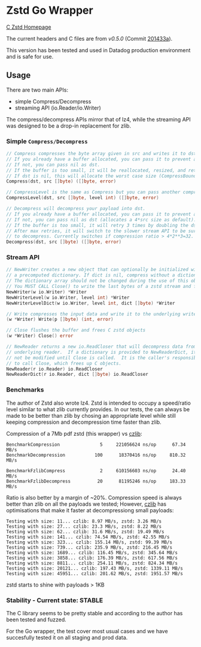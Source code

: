 # Zstd Go Wrapper

[C Zstd Homepage](https://github.com/Cyan4973/zstd)

The current headers and C files are from *v0.5.0* (Commit [201433a](https://github.com/Cyan4973/zstd/commits/201433a7f713af056cc7ea32624eddefb55e10c8)).

This version has been tested and used in Datadog production environment and is safe for use.

## Usage

There are two main APIs: 

* simple Compress/Decompress
* streaming API (io.Reader/io.Writer)

The compress/decompress APIs mirror that of lz4, while the streaming API was
designed to be a drop-in replacement for zlib.

### Simple `Compress/Decompress`


```go
// Compress compresses the byte array given in src and writes it to dst.
// If you already have a buffer allocated, you can pass it to prevent allocation
// If not, you can pass nil as dst.
// If the buffer is too small, it will be reallocated, resized, and returned bu the function
// If dst is nil, this will allocate the worst case size (CompressBound(src))
Compress(dst, src []byte) ([]byte, error)
```

```go
// CompressLevel is the same as Compress but you can pass another compression level
CompressLevel(dst, src []byte, level int) ([]byte, error)
```

```go
// Decompress will decompress your payload into dst.
// If you already have a buffer allocated, you can pass it to prevent allocation
// If not, you can pass nil as dst (allocates a 4*src size as default).
// If the buffer is too small, it will retry 3 times by doubling the dst size
// After max retries, it will switch to the slower stream API to be sure to be able
// to decompress. Currently switches if compression ratio > 4*2**3=32.
Decompress(dst, src []byte) ([]byte, error)
```

### Stream API

```go
// NewWriter creates a new object that can optionally be initialized with
// a precomputed dictionary. If dict is nil, compress without a dictionary.
// The dictionary array should not be changed during the use of this object.
// You MUST CALL Close() to write the last bytes of a zstd stream and free C objects.
NewWriter(w io.Writer) *Writer
NewWriterLevel(w io.Writer, level int) *Writer
NewWriterLevelDict(w io.Writer, level int, dict []byte) *Writer

// Write compresses the input data and write it to the underlying writer
(w *Writer) Write(p []byte) (int, error)

// Close flushes the buffer and frees C zstd objects
(w *Writer) Close() error
```

```go
// NewReader returns a new io.ReadCloser that will decompress data from the
// underlying reader.  If a dictionary is provided to NewReaderDict, it must
// not be modified until Close is called.  It is the caller's responsibility
// to call Close, which frees up C objects.
NewReader(r io.Reader) io.ReadCloser
NewReaderDict(r io.Reader, dict []byte) io.ReadCloser
```

### Benchmarks

The author of Zstd also wrote lz4. Zstd is intended to occupy a speed/ratio
level similar to what zlib currently provides.  In our tests, the can always
be made to be better than zlib by chosing an appropriate level while still
keeping compression and decompression time faster than zlib.

Compression of a 7Mb pdf zstd (this wrapper) vs [czlib](https://github.com/DataDog/czlib):
```
BenchmarkCompression               5     221056624 ns/op      67.34 MB/s
BenchmarkDecompression           100      18370416 ns/op     810.32 MB/s

BenchmarkFzlibCompress             2     610156603 ns/op      24.40 MB/s
BenchmarkFzlibDecompress          20      81195246 ns/op     183.33 MB/s
```

Ratio is also better by a margin of ~20%.
Compression speed is always better than zlib on all the payloads we tested;
However, [czlib](https://github.com/DataDog/czlib) has optimisations that make it
faster at decompressiong small payloads:

```
Testing with size: 11... czlib: 8.97 MB/s, zstd: 3.26 MB/s
Testing with size: 27... czlib: 23.3 MB/s, zstd: 8.22 MB/s
Testing with size: 62... czlib: 31.6 MB/s, zstd: 19.49 MB/s
Testing with size: 141... czlib: 74.54 MB/s, zstd: 42.55 MB/s
Testing with size: 323... czlib: 155.14 MB/s, zstd: 99.39 MB/s
Testing with size: 739... czlib: 235.9 MB/s, zstd: 216.45 MB/s
Testing with size: 1689... czlib: 116.45 MB/s, zstd: 345.64 MB/s
Testing with size: 3858... czlib: 176.39 MB/s, zstd: 617.56 MB/s
Testing with size: 8811... czlib: 254.11 MB/s, zstd: 824.34 MB/s
Testing with size: 20121... czlib: 197.43 MB/s, zstd: 1339.11 MB/s
Testing with size: 45951... czlib: 201.62 MB/s, zstd: 1951.57 MB/s
```

zstd starts to shine with payloads > 1KB

### Stability - Current state: STABLE

The C library seems to be pretty stable and according to the author has been tested and fuzzed.

For the Go wrapper, the test cover most usual cases and we have succesfully tested it on all staging and prod data.
